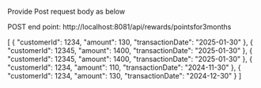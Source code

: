 Provide Post request body as below 

POST end point: 
http://localhost:8081/api/rewards/pointsfor3months

[
  {
    "customerId": 1234,
    "amount": 130,
    "transactionDate": "2025-01-30"
  },
  {
    "customerId": 12345,
    "amount": 1400,
    "transactionDate": "2025-01-30"
  },
  {
    "customerId": 12345,
    "amount": 1400,
    "transactionDate": "2025-01-30"
  },
  {
    "customerId": 1234,
    "amount": 110,
    "transactionDate": "2024-11-30"
  },
  {
    "customerId": 1234,
    "amount": 130,
    "transactionDate": "2024-12-30"
  }
]



